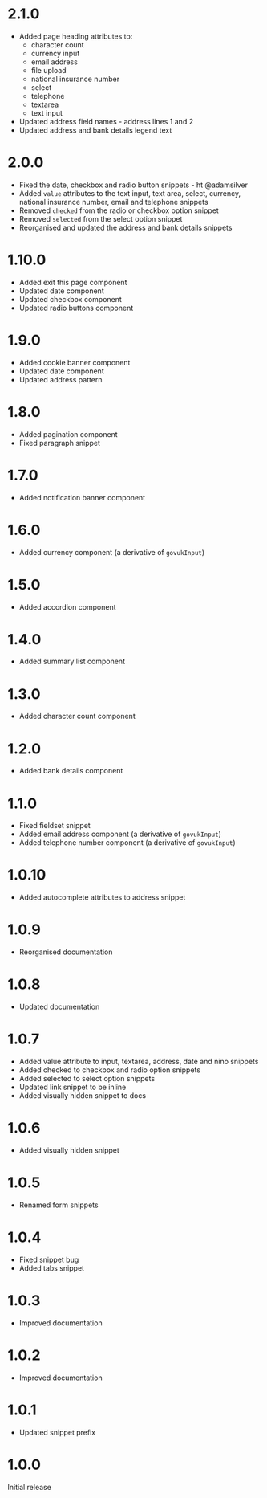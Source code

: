 # 2.1.0

- Added page heading attributes to:
  - character count
  - currency input
  - email address
  - file upload
  - national insurance number
  - select
  - telephone
  - textarea
  - text input
- Updated address field names - address lines 1 and 2
- Updated address and bank details legend text

# 2.0.0

- Fixed the date, checkbox and radio button snippets - ht @adamsilver
- Added `value` attributes to the text input, text area, select, currency, national insurance number, email and telephone snippets
- Removed `checked` from the radio or checkbox option snippet
- Removed `selected` from the select option snippet
- Reorganised and updated the address and bank details snippets

# 1.10.0

- Added exit this page component
- Updated date component
- Updated checkbox component
- Updated radio buttons component

# 1.9.0

- Added cookie banner component
- Updated date component
- Updated address pattern

# 1.8.0

- Added pagination component
- Fixed paragraph snippet

# 1.7.0

- Added notification banner component

# 1.6.0

- Added currency component (a derivative of `govukInput`)

# 1.5.0

- Added accordion component

# 1.4.0

- Added summary list component

# 1.3.0

- Added character count component

# 1.2.0

- Added bank details component

# 1.1.0

- Fixed fieldset snippet
- Added email address component (a derivative of `govukInput`)
- Added telephone number component (a derivative of `govukInput`)

# 1.0.10

- Added autocomplete attributes to address snippet

# 1.0.9

- Reorganised documentation

# 1.0.8

- Updated documentation

# 1.0.7

- Added value attribute to input, textarea, address, date and nino snippets
- Added checked to checkbox and radio option snippets
- Added selected to select option snippets
- Updated link snippet to be inline
- Added visually hidden snippet to docs

# 1.0.6

- Added visually hidden snippet

# 1.0.5

- Renamed form snippets

# 1.0.4

- Fixed snippet bug
- Added tabs snippet

# 1.0.3

- Improved documentation

# 1.0.2

- Improved documentation

# 1.0.1

- Updated snippet prefix

# 1.0.0

Initial release
